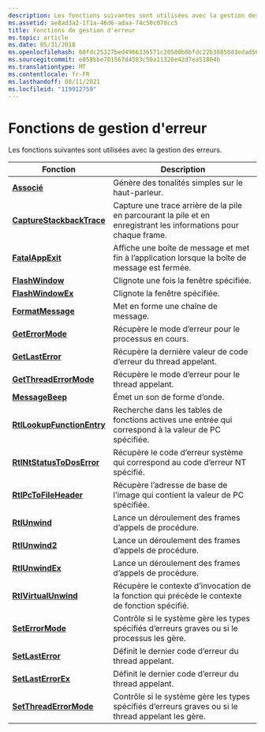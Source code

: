 ```yaml
---
description: Les fonctions suivantes sont utilisées avec la gestion des erreurs.
ms.assetid: ae8ad3a2-1f1a-46d6-adaa-74c50c07dcc5
title: Fonctions de gestion d'erreur
ms.topic: article
ms.date: 05/31/2018
ms.openlocfilehash: 60fdc25327bed4966336571c20580b0bfdc22b38858d3edad560359eaf0710e6
ms.sourcegitcommit: e858bbe701567d4583c50a11326e42d7ea51804b
ms.translationtype: MT
ms.contentlocale: fr-FR
ms.lasthandoff: 08/11/2021
ms.locfileid: "119912759"
---
```

# <a name="error-handling-functions"></a>Fonctions de gestion d'erreur

Les fonctions suivantes sont utilisées avec la gestion des erreurs.



| Fonction                                                 | Description                                                                                                                   |
|----------------------------------------------------------|-------------------------------------------------------------------------------------------------------------------------------|
| [**Associé**](/windows/win32/api/utilapiset/nf-utilapiset-beep)                                     | Génère des tonalités simples sur le haut-parleur.                                                                                        |
| [**CaptureStackbackTrace**](/previous-versions/windows/desktop/legacy/bb204633(v=vs.85))   | Capture une trace arrière de la pile en parcourant la pile et en enregistrant les informations pour chaque frame.                             |
| [**FatalAppExit**](/windows/win32/api/errhandlingapi/nf-errhandlingapi-fatalappexita)                     | Affiche une boîte de message et met fin à l’application lorsque la boîte de message est fermée.                                         |
| [**FlashWindow**](/windows/desktop/api/Winuser/nf-winuser-flashwindow)                       | Clignote une fois la fenêtre spécifiée.                                                                                        |
| [**FlashWindowEx**](/windows/desktop/api/Winuser/nf-winuser-flashwindowex)                   | Clignote la fenêtre spécifiée.                                                                                                 |
| [**FormatMessage**](/windows/desktop/api/WinBase/nf-winbase-formatmessage)                   | Met en forme une chaîne de message.                                                                                                     |
| [**GetErrorMode**](/windows/win32/api/errhandlingapi/nf-errhandlingapi-geterrormode)                     | Récupère le mode d’erreur pour le processus en cours.                                                                             |
| [**GetLastError**](/windows/win32/api/errhandlingapi/nf-errhandlingapi-getlasterror)                     | Récupère la dernière valeur de code d’erreur du thread appelant.                                                                         |
| [**GetThreadErrorMode**](/windows/win32/api/errhandlingapi/nf-errhandlingapi-getthreaderrormode)         | Récupère le mode d’erreur pour le thread appelant.                                                                              |
| [**MessageBeep**](/windows/desktop/api/WinUser/nf-winuser-messagebeep)                       | Émet un son de forme d’onde.                                                                                                       |
| [**RtlLookupFunctionEntry**](/windows/desktop/api/WinNT/nf-winnt-rtllookupfunctionentry) | Recherche dans les tables de fonctions actives une entrée qui correspond à la valeur de PC spécifiée.                                  |
| [**RtlNtStatusToDosError**](/windows/desktop/api/Winternl/nf-winternl-rtlntstatustodoserror)   | Récupère le code d’erreur système qui correspond au code d’erreur NT spécifié.                                              |
| [**RtlPcToFileHeader**](/windows/desktop/api/WinNT/nf-winnt-rtlpctofileheader)           | Récupère l’adresse de base de l’image qui contient la valeur de PC spécifiée.                                                 |
| [**RtlUnwind**](/windows/desktop/api/WinNT/nf-winnt-rtlunwind)                           | Lance un déroulement des frames d’appels de procédure.                                                                                 |
| [**RtlUnwind2**](/windows/desktop/api/WinNT/nf-winnt-rtlunwind2)                         | Lance un déroulement des frames d’appels de procédure.                                                                                 |
| [**RtlUnwindEx**](/windows/desktop/api/WinNT/nf-winnt-rtlunwindex)                       | Lance un déroulement des frames d’appels de procédure.                                                                                 |
| [**RtlVirtualUnwind**](/windows/desktop/api/WinNT/nf-winnt-rtlvirtualunwind)             | Récupère le contexte d’invocation de la fonction qui précède le contexte de fonction spécifié.                                |
| [**SetErrorMode**](/windows/win32/api/errhandlingapi/nf-errhandlingapi-seterrormode)                     | Contrôle si le système gère les types spécifiés d’erreurs graves ou si le processus les gère.       |
| [**SetLastError**](/windows/win32/api/errhandlingapi/nf-errhandlingapi-setlasterror)                     | Définit le dernier code d’erreur du thread appelant.                                                                              |
| [**SetLastErrorEx**](/windows/desktop/api/Winuser/nf-winuser-setlasterrorex)                 | Définit le dernier code d’erreur du thread appelant.                                                                              |
| [**SetThreadErrorMode**](/windows/win32/api/errhandlingapi/nf-errhandlingapi-setthreaderrormode)         | Contrôle si le système gère les types spécifiés d’erreurs graves ou si le thread appelant les gère. |



 

 

 
